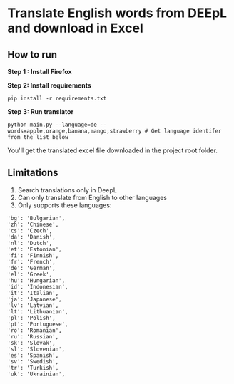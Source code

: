 # Translate English words from DEEpL and download in Excel


## How to run

**Step 1 : Install Firefox**

**Step 2: Install requirements**

```shell
pip install -r requirements.txt
```

**Step 3: Run translator**

```shell
python main.py --language=de --words=apple,orange,banana,mango,strawberry # Get language identifer from the list below
```

You'll get the translated excel file downloaded in the project root folder.

## Limitations

1. Search translations only in DeepL
2. Can only translate from English to other languages
3. Only supports these languages:

```shell
'bg': 'Bulgarian',
'zh': 'Chinese',
'cs': 'Czech',
'da': 'Danish',
'nl': 'Dutch',
'et': 'Estonian',
'fi': 'Finnish',
'fr': 'French',
'de': 'German',
'el': 'Greek',
'hu': 'Hungarian',
'id': 'Indonesian',
'it': 'Italian',
'ja': 'Japanese',
'lv': 'Latvian',
'lt': 'Lithuanian',
'pl': 'Polish',
'pt': 'Portuguese',
'ro': 'Romanian',
'ru': 'Russian',
'sk': 'Slovak',
'sl': 'Slovenian',
'es': 'Spanish',
'sv': 'Swedish',
'tr': 'Turkish',
'uk': 'Ukrainian',
```

